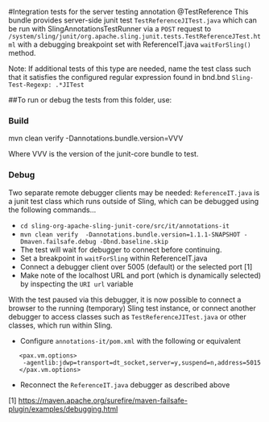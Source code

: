 #Integration tests for the server testing annotation @TestReference
This bundle provides server-side junit test `TestReferenceJITest.java` which can be run with SlingAnnotationsTestRunner via a `POST` request to `/system/sling/junit/org.apache.sling.junit.tests.TestReferenceJTest.html`
with a debugging breakpoint set with ReferenceIT.java `waitForSling()` method. 

Note: If additional tests of this type are needed, name the test class such that it satisfies the configured 
regular expression found in bnd.bnd `Sling-Test-Regexp: .*JITest`


##To run or debug the tests from this folder, use:

### Build
  mvn clean verify -Dannotations.bundle.version=VVV

Where VVV is the version of the junit-core bundle to test.

### Debug

Two separate remote debugger clients may be needed: 
`ReferenceIT.java` is a junit test class which runs outside of Sling, 
which can be debugged using the following commands... 
  
* `cd sling-org-apache-sling-junit-core/src/it/annotations-it`
* `mvn clean verify  -Dannotations.bundle.version=1.1.1-SNAPSHOT -Dmaven.failsafe.debug -Dbnd.baseline.skip`
* The test will wait for debugger to connect before continuing.
* Set a breakpoint in `waitForSling` within  ReferenceIT.java   
* Connect a debugger client over 5005 (default) or the selected port [1]  
* Make note of the localhost URL and port (which is dynamically selected) by inspecting the `URI url` variable

With the test paused via this debugger, it is now possible to connect a browser to the running (temporary) Sling test instance,
or connect another debugger to access classes such as `TestReferenceJITest.java` or other classes, which run within Sling.
* Configure `annotations-it/pom.xml` with the following or equivalent  
```
   <pax.vm.options>
    -agentlib:jdwp=transport=dt_socket,server=y,suspend=n,address=5015
   </pax.vm.options>
```
* Reconnect the `ReferenceIT.java` debugger as described above

[1] https://maven.apache.org/surefire/maven-failsafe-plugin/examples/debugging.html
